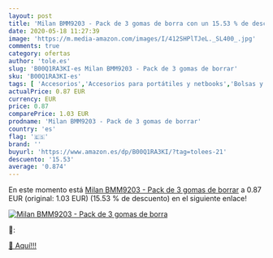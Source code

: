 ```yaml
---
layout: post
title: 'Milan BMM9203 - Pack de 3 gomas de borra con un 15.53 % de descuento'
date: 2020-05-18 11:27:39
image: 'https://m.media-amazon.com/images/I/412SHPlTJeL._SL400_.jpg'
comments: true
category: ofertas
author: 'tole.es'
slug: 'B00Q1RA3KI-es Milan BMM9203 - Pack de 3 gomas de borrar'
sku: 'B00Q1RA3KI-es'
tags: [ 'Accesorios','Accesorios para portátiles y netbooks','Bolsas y fundas para portátiles y netbooks','Informática','Juegos y Accesorios para PC','Mochilas para portátiles y netbooks','Videojuegos','borrar','de','gomas', ]
actualPrice: 0.87 EUR
currency: EUR
price: 0.87
comparePrice: 1.03 EUR
prodname: 'Milan BMM9203 - Pack de 3 gomas de borrar'
country: 'es'
flag: '🇪🇸'
brand: ''
buyurl: 'https://www.amazon.es/dp/B00Q1RA3KI/?tag=tolees-21'
descuento: '15.53'
average: '0.874'
---
```


En este momento está [Milan BMM9203 - Pack de 3 gomas de borrar](https://www.amazon.es/dp/B00Q1RA3KI/?tag=tolees-21) a 0.87 EUR (original: 1.03 EUR) (15.53 %  de descuento) en el siguiente enlace!

[![Milan BMM9203 - Pack de 3 gomas de borra](https://m.media-amazon.com/images/I/412SHPlTJeL._SL400_.jpg)](https://www.amazon.es/dp/B00Q1RA3KI/?tag=tolees-21)

🔎:


[🛒 Aquí!!!](https://www.amazon.es/dp/B00Q1RA3KI/?tag=tolees-21)
